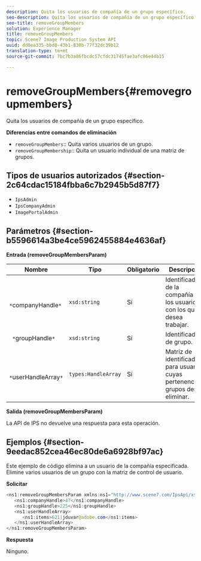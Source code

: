```yaml
---
description: Quita los usuarios de compañía de un grupo específico.
seo-description: Quita los usuarios de compañía de un grupo específico.
seo-title: removeGroupMembers
solution: Experience Manager
title: removeGroupMembers
topic: Scene7 Image Production System API
uuid: dd0ea335-bbd0-43b1-830b-77f32dc39b12
translation-type: tm+mt
source-git-commit: 7bc7b3a86fbcdc57cfdc31745fae3afc06e44b15

---
```



# removeGroupMembers{#removegroupmembers}

Quita los usuarios de compañía de un grupo específico.

**Diferencias entre comandos de eliminación**

* `removeGroupMembers`:: Quita varios usuarios de un grupo.
* `removeGroupMembership`:: Quita un usuario individual de una matriz de grupos.

## Tipos de usuarios autorizados {#section-2c64cdac15184fbba6c7b2945b5d87f7}

* `IpsAdmin`
* `IpsCompanyAdmin`
* `ImagePortalAdmin`

## Parámetros {#section-b5596614a3be4ce5962455884e4636af}

**Entrada (removeGroupMembersParam)**

| Nombre | Tipo | Obligatorio | Descripción |
|---|---|---|---|
| ` *`companyHandle`*` | `xsd:string` | Sí | Identificador de la compañía con los usuarios con los que desea trabajar. |
| ` *`groupHandle`*` | `xsd:string` | Sí | Identificador de grupo. |
| ` *`userHandleArray`*` | `types:HandleArray` | Sí | Matriz de identificadores para usuarios cuyas pertenencias a grupos desee eliminar. |

**Salida (removeGroupMembersParam)**

La API de IPS no devuelve una respuesta para esta operación.

## Ejemplos {#section-9eedac852cea46ec80de6a6928bf97ac}

Este ejemplo de código elimina a un usuario de la compañía especificada. Elimine varios usuarios de un grupo con la matriz de control de usuario.

**Solicitar**

```java
<ns1:removeGroupMembersParam xmlns:ns1="http://www.scene7.com/IpsApi/xsd">
   <ns1:companyHandle>47</ns1:companyHandle>
   <ns1:groupHandle>225</ns1:groupHandle>
   <ns1:userHandleArray>
      <ns1:items>621|jduvar@adobe.com</ns1:items>
   </ns1:userHandleArray>
</ns1:removeGroupMembersParam>
```

**Respuesta**

Ninguno.
